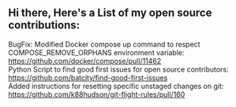 ## Hi there, Here's a List of my open source contributions:

BugFix: Modified Docker compose up command to respect COMPOSE_REMOVE_ORPHANS environment variable: https://github.com/docker/compose/pull/11462  
Python Script to find good first issues for open source contributors: https://github.com/batcity/find-good-first-issues  
Added instructions for resetting specific unstaged changes on git: https://github.com/k88hudson/git-flight-rules/pull/160
<!--
**batcity/batcity** is a ✨ _special_ ✨ repository because its `README.md` (this file) appears on your GitHub profile.

Here are some ideas to get you started:

- 🔭 I’m currently working on ...
- 🌱 I’m currently learning ...
- 👯 I’m looking to collaborate on ...
- 🤔 I’m looking for help with ...
- 💬 Ask me about ...
- 📫 How to reach me: ...
- 😄 Pronouns: ...
- ⚡ Fun fact: ...
-->
